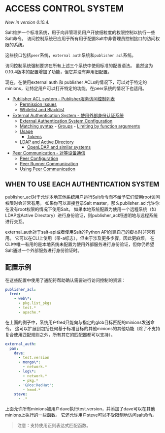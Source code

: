 # ACCESS CONTROL SYSTEM
*New in version 0.10.4.*

Salt维护一个标准系统，用于向非管理员用户开放细粒度的权限控制以执行一些Salt命令。 访问控制系统已应用于所有用于配置Salt中非管理员控制接口的访问权限的系统。

这些接口包括`peer`系统，`external auth`系统和`publisher acl`系统。

访问控制系统强制要求在所有上述三个系统中使用标准的配置语法。 虽然这为0.10.4版本的配置增加了功能，但它并没有弃用旧配置。

现在，在使用external auth 和 publisher ACLs的情况下，可以对于特定的minions，让特定用户可以打开特定的功能。在peer系统的情况下也适用。

+ [Publisher ACL system - Publisher服务访问控制列表](https://github.com/watermelonbig/SaltStack-Chinese-ManualBook/blob/master/chapter04/04-6-1.Publish-acl-external-auth-peer-communication.md)
    - [Permission Issues](https://github.com/watermelonbig/SaltStack-Chinese-ManualBook/blob/master/chapter04/04-6-1.Publish-acl-external-auth-peer-communication.md#permission-issues)
    - [Whitelist and Blacklist](https://github.com/watermelonbig/SaltStack-Chinese-ManualBook/blob/master/chapter04/04-6-1.Publish-acl-external-auth-peer-communication.md#whitelist-and-blacklist)
+ [External Authentication System - 使用外部身份认证系统](https://github.com/watermelonbig/SaltStack-Chinese-ManualBook/blob/master/chapter04/04-6-1.Publish-acl-external-auth-peer-communication.md#EXTERNAL-AUTHENTICATION-SYSTEM)
    - [External Authentication System Configuration](https://github.com/watermelonbig/SaltStack-Chinese-ManualBook/blob/master/chapter04/04-6-1.Publish-acl-external-auth-peer-communication.md#external-authentication-system-configuration)
     - [Matching syntax](https://github.com/watermelonbig/SaltStack-Chinese-ManualBook/blob/master/chapter04/04-6-1.Publish-acl-external-auth-peer-communication.md#matching-syntax)
      - [Groups](https://github.com/watermelonbig/SaltStack-Chinese-ManualBook/blob/master/chapter04/04-6-1.Publish-acl-external-auth-peer-communication.md#groups)
      - [Limiting by function arguments](https://github.com/watermelonbig/SaltStack-Chinese-ManualBook/blob/master/chapter04/04-6-1.Publish-acl-external-auth-peer-communication.md#limiting-by-function-arguments)
    - [Usage](https://github.com/watermelonbig/SaltStack-Chinese-ManualBook/blob/master/chapter04/04-6-1.Publish-acl-external-auth-peer-communication.md##usage)
      - [Tokens](https://docs.saltstack.com/en/latest/topics/eauth/index.html#tokens)
    - [LDAP and Active Directory](https://github.com/watermelonbig/SaltStack-Chinese-ManualBook/blob/master/chapter04/04-6-1.Publish-acl-external-auth-peer-communication.md#ldap-and-active-directory)
      - [OpenLDAP and similar systems](https://github.com/watermelonbig/SaltStack-Chinese-ManualBook/blob/master/chapter04/04-6-1.Publish-acl-external-auth-peer-communication.md#openldap-and-similar-systems)
+ [Peer Communication - 对等设备通信](https://github.com/watermelonbig/SaltStack-Chinese-ManualBook/blob/master/chapter04/04-6-1.Publish-acl-external-auth-peer-communication.md#PEER-COMMUNICATION)
    - [Peer Configuration](https://github.com/watermelonbig/SaltStack-Chinese-ManualBook/blob/master/chapter04/04-6-1.Publish-acl-external-auth-peer-communication.md#peer-configuration)
    - [Peer Runner Communication](https://github.com/watermelonbig/SaltStack-Chinese-ManualBook/blob/master/chapter04/04-6-1.Publish-acl-external-auth-peer-communication.md#peer-runner-communication)
    - [Using Peer Communication](https://github.com/watermelonbig/SaltStack-Chinese-ManualBook/blob/master/chapter04/04-6-1.Publish-acl-external-auth-peer-communication.md#using-peer-communication)

## WHEN TO USE EACH AUTHENTICATION SYSTEM
publisher_acl对于允许本地其他系统用户运行Salt命令而不给予它们使用root访问权限时会非常有用。 如果你可以直接登录Salt master，那么publisher_acl允许你在没有root权限的情况下使用Salt。 如果本地系统配置为使用一个远程系统（如LDAP或Active Directory）进行身份验证，则publisher_acl将透明地与远程系统进行交互。

external_auth对于salt-api或者使用Salt的Python API创建自己的脚本时非常有用。 它可以在CLI上使用（带-a标志），但由于涉及更多步骤，因此更麻烦。 在CLI中唯一有用的是本地系统未配置为使用外部服务进行身份验证，但你仍希望Salt通过一个外部服务进行身份验证时。

## 配置示例
在这些配置中使用了通配符帮助确认需要进行访问控制的资源：
```yaml
publisher_acl:
  fred:
    - web\*:
      - pkg.list_pkgs
      - test.*
      - apache.*
```
在上面的例子中，系统用户fred只能向与指定的glob目标匹配的minions发送命令。 这可以扩展到包括任何基于标准目标的其他minions的其他功能（除了不支持复合使用匹配规则之外，所有其它的匹配器都可以支持）。
```yaml
external_auth:
  pam:
    dave:
      - test.version
      - mongo\*:
        - network.*
      - log\*:
        - network.*
        - pkg.*
      - 'G@os:RedHat':
        - kmod.*
    steve:
      - .*
```
上面允许所有minions被用户dave执行test.version，并添加了dave可以在其他minions上执行的一些函数。 它还允许用户steve可以不受限制地访问salt命令。

> 注意：支持使用正则表达式匹配函数。
